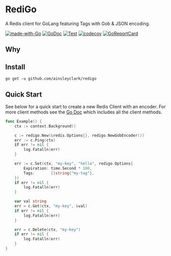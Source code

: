 # RediGo

A Redis client for GoLang featuring Tags with Gob &amp; JSON encoding.

[![made-with-Go](https://img.shields.io/badge/Made%20with-Go-1f425f.svg)](http://golang.org)
[![GoDoc](https://godoc.org/github.com/ainsleyclark/redigo/redis?status.svg)](https://pkg.go.dev/github.com/ainsleyclark/redigo)
[![Test](https://github.com/ainsleyclark/redigo/actions/workflows/test.yml/badge.svg?branch=master)](https://github.com/ainsleyclark/redigo/actions/workflows/test.yml)
[![codecov](https://codecov.io/gh/ainsleyclark/redigo/branch/master/graph/badge.svg?token=K27L8LS7DA)](https://codecov.io/gh/ainsleyclark/redigo)
[![GoReportCard](https://goreportcard.com/badge/github.com/ainsleyclark/redigo)](https://goreportcard.com/report/github.com/ainsleyclark/redigo)

## Why

## Install

```
go get -u github.com/ainsleyclark/redigo
```

## Quick Start

See below for a quick start to create a new Redis Client with an encoder. For more client methods see the
[Go Doc](https://pkg.go.dev/github.com/ainsleyclark/redigo) which includes all the client methods.

```go
func Example() {
	ctx := context.Background()

	c := redigo.New(&redis.Options{}, redigo.NewGobEncoder())
	err := c.Ping(ctx)
	if err != nil {
		log.Fatalln(err)
	}

	err := c.Set(ctx, "my-key", "hello", redigo.Options{
		Expiration: time.Second * 100,
		Tags:       []string{"my-tag"},
	})
	if err != nil {
		log.Fatalln(err)
	}

	var val string
	err = c.Get(ctx, "my-key", &val)
	if err != nil {
		log.Fatalln(err)
	}

	err = c.Delete(ctx, "my-key")
	if err != nil {
		log.Fatalln(err)
	}
}

```
